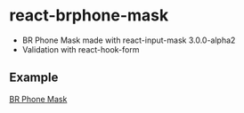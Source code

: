 # react-brphone-mask

 - BR Phone Mask made with react-input-mask 3.0.0-alpha2
 - Validation with react-hook-form

## Example
[BR Phone Mask](https://codesandbox.io/s/react-brphone-mask-9ri87)
